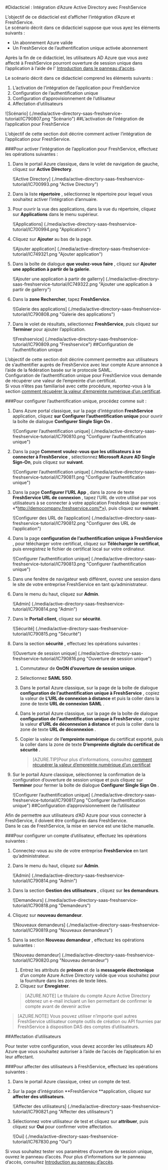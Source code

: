 <properties 
    pageTitle="Didacticiel : Intégration d’Azure Active Directory avec FreshService | Microsoft Azure" 
    description="Apprenez à utiliser FreshService avec Azure Active Directory pour activer l’ouverture de session unique, la mise en service automatique et bien plus encore !" 
    services="active-directory" 
    authors="jeevansd"  
    documentationCenter="na" 
    manager="femila"/>
<tags 
    ms.service="active-directory" 
    ms.devlang="na" 
    ms.topic="article" 
    ms.tgt_pltfrm="na" 
    ms.workload="identity" 
    ms.date="09/29/2016" 
    ms.author="jeedes" />

#<a name="tutorial-azure-active-directory-integration-with-freshservice"></a>Didacticiel : Intégration d’Azure Active Directory avec FreshService
  
L’objectif de ce didacticiel est d’afficher l’intégration d’Azure et FreshService.  
Le scénario décrit dans ce didacticiel suppose que vous ayez les éléments suivants :

-   Un abonnement Azure valide
-   Un FreshService de l’authentification unique activée abonnement
  
Après la fin de ce didacticiel, les utilisateurs AD Azure que vous avez affecté à FreshService pourront ouverture de session unique dans l’application à l’aide de l' [Introduction dans le panneau d’accès](active-directory-saas-access-panel-introduction.md).
  
Le scénario décrit dans ce didacticiel comprend les éléments suivants :

1.  L’activation de l’intégration de l’application pour FreshService
2.  Configuration de l’authentification unique
3.  Configuration d’approvisionnement de l’utilisateur
4.  Affectation d’utilisateurs

![Scénario] (./media/active-directory-saas-freshservice-tutorial/IC790807.png "Scénario")
##<a name="enabling-the-application-integration-for-freshservice"></a>L’activation de l’intégration de l’application pour FreshService
  
L’objectif de cette section doit décrire comment activer l’intégration de l’application pour FreshService.

###<a name="to-enable-the-application-integration-for-freshservice-perform-the-following-steps"></a>Pour activer l’intégration de l’application pour FreshService, effectuez les opérations suivantes :

1.  Dans le portail Azure classique, dans le volet de navigation de gauche, cliquez sur **Active Directory**.

    ![Active Directory] (./media/active-directory-saas-freshservice-tutorial/IC700993.png "Active Directory")

2.  Dans la liste **répertoire** , sélectionnez le répertoire pour lequel vous souhaitez activer l’intégration d’annuaire.

3.  Pour ouvrir la vue des applications, dans la vue du répertoire, cliquez sur **Applications** dans le menu supérieur.

    ![Applications] (./media/active-directory-saas-freshservice-tutorial/IC700994.png "Applications")

4.  Cliquez sur **Ajouter** au bas de la page.

    ![Ajouter application] (./media/active-directory-saas-freshservice-tutorial/IC749321.png "Ajouter application")

5.  Dans la boîte de dialogue **que voulez-vous faire** , cliquez sur **Ajouter une application à partir de la galerie**.

    ![Ajouter une application à partir de gallerry] (./media/active-directory-saas-freshservice-tutorial/IC749322.png "Ajouter une application à partir de gallerry")

6.  Dans la **zone Rechercher**, tapez **FreshService**.

    ![Galerie des applications] (./media/active-directory-saas-freshservice-tutorial/IC790808.png "Galerie des applications")

7.  Dans le volet de résultats, sélectionnez **FreshService**, puis cliquez sur **Terminer** pour ajouter l’application.

    ![Freshservice] (./media/active-directory-saas-freshservice-tutorial/IC790809.png "Freshservice")
##<a name="configuring-single-sign-on"></a>Configuration de l’authentification unique
  
L’objectif de cette section doit décrire comment permettre aux utilisateurs de s’authentifier auprès de FreshService avec leur compte Azure annonce à l’aide de la fédération basée sur le protocole SAML.  
Configuration de l’authentification unique pour FreshService vous demande de récupérer une valeur de l’empreinte d’un certificat.  
Si vous n’êtes pas familiarisé avec cette procédure, reportez-vous à la section [comment récupérer la valeur d’empreinte numérique d’un certificat](http://youtu.be/YKQF266SAxI).

###<a name="to-configure-single-sign-on-perform-the-following-steps"></a>Pour configurer l’authentification unique, procédez comme suit :

1.  Dans Azure portal classique, sur la page d’intégration **FreshService** application, cliquez **sur Configurer l’authentification unique** pour ouvrir la boîte de dialogue **Configurer Single Sign On** .

    ![Configurer l’authentification unique] (./media/active-directory-saas-freshservice-tutorial/IC790810.png "Configurer l’authentification unique")

2.  Dans la page **Comment voulez-vous que les utilisateurs à se connecter à FreshService** , sélectionnez **Microsoft Azure AD Single Sign-On**, puis cliquez sur **suivant**.

    ![Configurer l’authentification unique] (./media/active-directory-saas-freshservice-tutorial/IC790811.png "Configurer l’authentification unique")

3.  Dans la page **Configurer l’URL App** , dans la zone de texte **FreshService URL de connexion** , tapez l’URL de votre utilisé par vos utilisateurs à se connecter à votre application Freshdesk (par exemple : «*http://democompany.freshservice.com/*»), puis cliquez sur **suivant**.

    ![Configurer des URL de l’application] (./media/active-directory-saas-freshservice-tutorial/IC790812.png "Configurer des URL de l’application")

4.  Dans la page **configuration de l’authentification unique à FreshService** , pour télécharger votre certificat, cliquez sur **Télécharger le certificat**, puis enregistrez le fichier de certificat local sur votre ordinateur.

    ![Configurer l’authentification unique] (./media/active-directory-saas-freshservice-tutorial/IC790813.png "Configurer l’authentification unique")

5.  Dans une fenêtre de navigateur web différent, ouvrez une session dans le site de votre entreprise FreshService en tant qu’administrateur.

6.  Dans le menu du haut, cliquez sur **Admin**.

    ![Admin] (./media/active-directory-saas-freshservice-tutorial/IC790814.png "Admin")

7.  Dans le **Portail client**, cliquez sur **sécurité**.

    ![Sécurité] (./media/active-directory-saas-freshservice-tutorial/IC790815.png "Sécurité")

8.  Dans la section **sécurité** , effectuez les opérations suivantes :

    ![Ouverture de session unique] (./media/active-directory-saas-freshservice-tutorial/IC790816.png "Ouverture de session unique")

    1.  Commutateur de **OnON d’ouverture de session unique**.
    2.  Sélectionnez **SAML SSO**.
    3.  Dans le portail Azure classique, sur la page de la boîte de dialogue **configuration de l’authentification unique à FreshService** , copiez la valeur de **L’URL de connexion à distance** et puis la coller dans la zone de texte **URL de connexion SAML** .
    4.  Dans le portail Azure classique, sur la page de la boîte de dialogue **configuration de l’authentification unique à FreshService** , copiez la valeur **d’URL de déconnexion à distance** et puis la coller dans la zone de texte **URL de déconnexion** .
    5.  Copier la valeur de **l’empreinte numérique** du certificat exporté, puis la coller dans la zone de texte **D’empreinte digitale du certificat de sécurité** .
    
        >[AZURE.TIP]Pour plus d’informations, consultez [comment récupérer la valeur d’empreinte numérique d’un certificat](http://youtu.be/YKQF266SAxI)

9.  Sur le portail Azure classique, sélectionnez la confirmation de la configuration d’ouverture de session unique et puis cliquez sur **Terminer** pour fermer la boîte de dialogue **Configurer Single Sign On** .

    ![Configurer l’authentification unique] (./media/active-directory-saas-freshservice-tutorial/IC790817.png "Configurer l’authentification unique")
##<a name="configuring-user-provisioning"></a>Configuration d’approvisionnement de l’utilisateur
  
Afin de permettre aux utilisateurs d’AD Azure pour vous connecter à FreshService, il doivent être configurés dans FreshService.  
Dans le cas de FreshService, la mise en service est une tâche manuelle.

###<a name="to-provision-a-user-accounts-perform-the-following-steps"></a>Pour configurer un compte d’utilisateur, effectuez les opérations suivantes :

1.  Connectez-vous au site de votre entreprise **FreshService** en tant qu’administrateur.

2.  Dans le menu du haut, cliquez sur **Admin**.

    ![Admin] (./media/active-directory-saas-freshservice-tutorial/IC790814.png "Admin")

3.  Dans la section **Gestion des utilisateurs** , cliquez sur **les demandeurs**.

    ![Demandeurs] (./media/active-directory-saas-freshservice-tutorial/IC790818.png "Demandeurs")

4.  Cliquez sur **nouveau demandeur**.

    ![Nouveaux demandeurs] (./media/active-directory-saas-freshservice-tutorial/IC790819.png "Nouveaux demandeurs")

5.  Dans la section **Nouveau demandeur** , effectuez les opérations suivantes :

    ![Nouveau demandeur] (./media/active-directory-saas-freshservice-tutorial/IC790820.png "Nouveau demandeur")

    1.  Entrez les attributs de **prénom** et de la **messagerie électronique** d’un compte Azure Active Directory valide que vous souhaitez pour la fourniture dans les zones de texte liées.
    2.  Cliquez sur **Enregistrer**.

    >[AZURE.NOTE] Le titulaire du compte Azure Active Directory obtenez un e-mail incluant un lien permettant de confirmer le compte avant de devenir active

>[AZURE.NOTE] Vous pouvez utiliser n’importe quel autres FreshService utilisateur compte outils de création ou API fournies par FreshService à disposition DAS des comptes d’utilisateurs.

##<a name="assigning-users"></a>Affectation d’utilisateurs
  
Pour tester votre configuration, vous devez accorder les utilisateurs AD Azure que vous souhaitez autoriser à l’aide de l’accès de l’application lui en leur affectant.

###<a name="to-assign-users-to-freshservice-perform-the-following-steps"></a>Pour affecter des utilisateurs à FreshService, effectuez les opérations suivantes :

1.  Dans le portail Azure classique, créez un compte de test.

2.  Sur la page d’intégration **FreshService **application, cliquez sur **affecter des utilisateurs**.

    ![Affecter des utilisateurs] (./media/active-directory-saas-freshservice-tutorial/IC790821.png "Affecter des utilisateurs")

3.  Sélectionnez votre utilisateur de test et cliquez sur **attribuer**, puis cliquez sur **Oui** pour confirmer votre affectation.

    ![Oui] (./media/active-directory-saas-freshservice-tutorial/IC767830.png "Oui")
  
Si vous souhaitez tester vos paramètres d’ouverture de session unique, ouvrez le panneau d’accès. Pour plus d’informations sur le panneau d’accès, consultez [Introduction au panneau d’accès](active-directory-saas-access-panel-introduction.md).